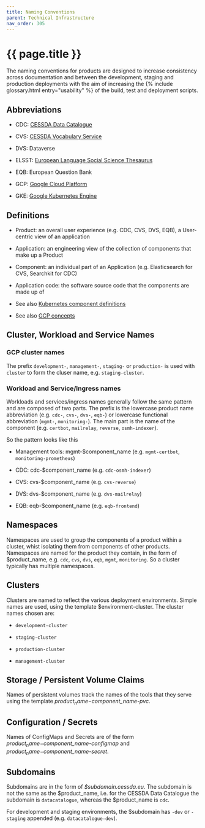 ```yaml
---
title: Naming Conventions
parent: Technical Infrastructure
nav_order: 305
---
```


# {{ page.title }}

The naming conventions for products are designed to increase consistency across documentation and between the development,
 staging and production deployments with the aim of increasing the {% include glossary.html entry="usability" %} of the build,
 test and deployment scripts.

## Abbreviations

- CDC: [CESSDA Data Catalogue](<https://datacatalogue.cessda.eu/>)

- CVS: [CESSDA Vocabulary Service](<https://vocabularies.cessda.eu/#!discover>)

- DVS: Dataverse

- ELSST: [European Language Social Science Thesaurus](<https://elsst.ukdataservice.ac.uk/>)

- EQB: European Question Bank

- GCP: [Google Cloud Platform](<https://cloud.google.com>)

- GKE: [Google Kubernetes Engine](<https://console.cloud.google.com/kubernetes/>)

## Definitions

- Product: an overall user experience (e.g. CDC, CVS, DVS, EQB), a User-centric view of an application

- Application: an engineering view of the collection of components that make up a Product

- Component: an individual part of an Application (e.g. Elasticsearch for CVS, Searchkit for CDC)

- Application code: the software source code that the components are made up of

- See also [Kubernetes component definitions](https://kubernetes.io/docs/concepts/overview/components/)

- See also [GCP concepts](https://cloud.google.com/docs/overview/)

## Cluster, Workload and Service Names

### GCP cluster names

The prefix `development-`, `management-`, `staging-` or `production-` is used with `cluster` to form the cluser name, e.g. `staging-cluster`.

### Workload and Service/Ingress names

Workloads and services/ingress names generally follow the same pattern and are composed of two parts.
The prefix is the lowercase product name abbreviation (e.g. `cdc-`, `cvs-`, `dvs-`, `eqb-`)
or lowercase functional abbreviation (`mgmt-`, `monitoring-`). The main part is the name of
the component (e.g. `certbot`, `mailrelay`, `reverse`, `osmh-indexer`).

So the pattern looks like this

- Management tools: mgmt-$component_name (e.g. `mgmt-certbot`, `monitoring-prometheus`)

- CDC: cdc-$component_name (e.g. `cdc-osmh-indexer`)

- CVS: cvs-$component_name (e.g. `cvs-reverse`)

- DVS: dvs-$component_name (e.g. `dvs-mailrelay`)

- EQB: eqb-$component_name (e.g. `eqb-frontend`)

## Namespaces

Namespaces are used to group the components of a product within a cluster, whist isolating them from components of other products.
 Namespaces are named for the product they contain, in the form of $product_name, e.g. `cdc`, `cvs`, `dvs`, `eqb`, `mgmt`,
  `monitoring`. So a cluster typically has multiple namespaces.

## Clusters

Clusters are named to reflect the various deployment environments. Simple names are used, using the template $environment-cluster.
 The cluster names chosen are:

- `development-cluster`

- `staging-cluster`

- `production-cluster`

- `management-cluster`

## Storage / Persistent Volume Claims

Names of persistent volumes track the names of the tools that they serve using the template *$product_name-$component_name-pvc*.

## Configuration / Secrets

Names of ConfigMaps and Secrets are of the form *$product_name-$component_name-configmap* and *$product_name-$component_name-secret*.

## Subdomains

Subdomains are in the form of *$subdomain.cessda.eu*. The subdomain is not the same as the $product_name,
i.e. for the CESSDA Data Catalogue the subdomain is `datacatalogue`, whereas the $product_name is `cdc`.

For development and staging environments, the $subdomain has `-dev` or `-staging` appended (e.g. `datacatalogue-dev`).
